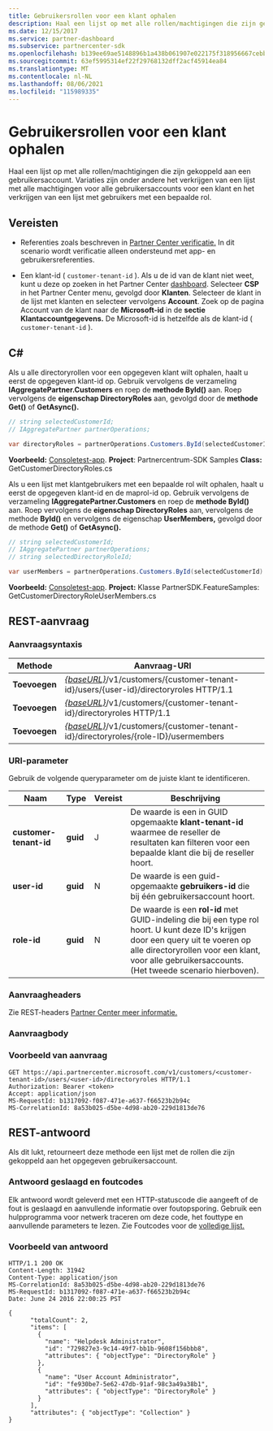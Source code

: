 ```yaml
---
title: Gebruikersrollen voor een klant ophalen
description: Haal een lijst op met alle rollen/machtigingen die zijn gekoppeld aan een gebruikersaccount. Variaties zijn onder andere het verkrijgen van een lijst met alle machtigingen voor alle gebruikersaccounts voor een klant en het verkrijgen van een lijst met gebruikers met een bepaalde rol.
ms.date: 12/15/2017
ms.service: partner-dashboard
ms.subservice: partnercenter-sdk
ms.openlocfilehash: b139ee69ae5148896b1a438b061907e022175f318956667cebb91ead15b863f6
ms.sourcegitcommit: 63ef5995314ef22f29768132dff2acf45914ea84
ms.translationtype: MT
ms.contentlocale: nl-NL
ms.lasthandoff: 08/06/2021
ms.locfileid: "115989335"
---
```

# <a name="get-user-roles-for-a-customer"></a>Gebruikersrollen voor een klant ophalen

Haal een lijst op met alle rollen/machtigingen die zijn gekoppeld aan een gebruikersaccount. Variaties zijn onder andere het verkrijgen van een lijst met alle machtigingen voor alle gebruikersaccounts voor een klant en het verkrijgen van een lijst met gebruikers met een bepaalde rol.

## <a name="prerequisites"></a>Vereisten

- Referenties zoals beschreven in [Partner Center verificatie.](partner-center-authentication.md) In dit scenario wordt verificatie alleen ondersteund met app- en gebruikersreferenties.

- Een klant-id ( `customer-tenant-id` ). Als u de id van de klant niet weet, kunt u deze op zoeken in het Partner Center [dashboard](https://partner.microsoft.com/dashboard). Selecteer **CSP** in het Partner Center menu, gevolgd door **Klanten**. Selecteer de klant in de lijst met klanten en selecteer vervolgens **Account**. Zoek op de pagina Account van de klant naar de **Microsoft-id** in de **sectie Klantaccountgegevens.** De Microsoft-id is hetzelfde als de klant-id ( `customer-tenant-id` ).

## <a name="c"></a>C\#

Als u alle directoryrollen voor een opgegeven klant wilt ophalen, haalt u eerst de opgegeven klant-id op. Gebruik vervolgens de verzameling **IAggregatePartner.Customers** en roep de **methode ById()** aan. Roep vervolgens de **eigenschap DirectoryRoles** aan, gevolgd door de **methode Get()** of **GetAsync().**

``` csharp
// string selectedCustomerId;
// IAggregatePartner partnerOperations;

var directoryRoles = partnerOperations.Customers.ById(selectedCustomerId).DirectoryRoles.Get();
```

**Voorbeeld:** [Consoletest-app](console-test-app.md). **Project**: Partnercentrum-SDK Samples **Class:** GetCustomerDirectoryRoles.cs

Als u een lijst met klantgebruikers met een bepaalde rol wilt ophalen, haalt u eerst de opgegeven klant-id en de maprol-id op. Gebruik vervolgens de verzameling **IAggregatePartner.Customers** en roep de **methode ById()** aan. Roep vervolgens de **eigenschap DirectoryRoles** aan, vervolgens de methode **ById()** en vervolgens de eigenschap **UserMembers,** gevolgd door de methode **Get()** of **GetAsync().**

``` csharp
// string selectedCustomerId;
// IAggregatePartner partnerOperations;
// string selectedDirectoryRoleId;

var userMembers = partnerOperations.Customers.ById(selectedCustomerId).DirectoryRoles.ById(selectedDirectoryRoleId).UserMembers.Get();
```

**Voorbeeld:** [Consoletest-app](console-test-app.md). **Project:** Klasse PartnerSDK.FeatureSamples: GetCustomerDirectoryRoleUserMembers.cs 

## <a name="rest-request"></a>REST-aanvraag

### <a name="request-syntax"></a>Aanvraagsyntaxis

| Methode  | Aanvraag-URI                                                                                                           |
|---------|-----------------------------------------------------------------------------------------------------------------------|
| **Toevoegen** | [*{baseURL}*](partner-center-rest-urls.md)/v1/customers/{customer-tenant-id}/users/{user-id}/directoryroles HTTP/1.1 |
| **Toevoegen** | [*{baseURL}*](partner-center-rest-urls.md)/v1/customers/{customer-tenant-id}/directoryroles HTTP/1.1                 |
| **Toevoegen** | [*{baseURL}*](partner-center-rest-urls.md)/v1/customers/{customer-tenant-id}/directoryroles/{role-ID}/usermembers    |

### <a name="uri-parameter"></a>URI-parameter

Gebruik de volgende queryparameter om de juiste klant te identificeren.

| Naam                   | Type     | Vereist | Beschrijving                                                                                                                                                                                                 |
|------------------------|----------|----------|-------------------------------------------------------------------------------------------------------------------------------------------------------------------------------------------------------------|
| **customer-tenant-id** | **guid** | J        | De waarde is een in GUID opgemaakte **klant-tenant-id** waarmee de reseller de resultaten kan filteren voor een bepaalde klant die bij de reseller hoort.                                                      |
| **user-id**            | **guid** | N        | De waarde is een guid-opgemaakte **gebruikers-id** die bij één gebruikersaccount hoort.                                                                                                                            |
| **role-id**            | **guid** | N        | De waarde is een **rol-id** met GUID-indeling die bij een type rol hoort. U kunt deze ID's krijgen door een query uit te voeren op alle directoryrollen voor een klant, voor alle gebruikersaccounts. (Het tweede scenario hierboven). |

### <a name="request-headers"></a>Aanvraagheaders

Zie REST-headers [Partner Center meer informatie.](headers.md)

### <a name="request-body"></a>Aanvraagbody

### <a name="request-example"></a>Voorbeeld van aanvraag

```http
GET https://api.partnercenter.microsoft.com/v1/customers/<customer-tenant-id>/users/<user-id>/directoryroles HTTP/1.1
Authorization: Bearer <token>
Accept: application/json
MS-RequestId: b1317092-f087-471e-a637-f66523b2b94c
MS-CorrelationId: 8a53b025-d5be-4d98-ab20-229d1813de76
```

## <a name="rest-response"></a>REST-antwoord

Als dit lukt, retourneert deze methode een lijst met de rollen die zijn gekoppeld aan het opgegeven gebruikersaccount.

### <a name="response-success-and-error-codes"></a>Antwoord geslaagd en foutcodes

Elk antwoord wordt geleverd met een HTTP-statuscode die aangeeft of de fout is geslaagd en aanvullende informatie over foutopsporing. Gebruik een hulpprogramma voor netwerk traceren om deze code, het fouttype en aanvullende parameters te lezen. Zie Foutcodes voor de [volledige lijst.](error-codes.md)

### <a name="response-example"></a>Voorbeeld van antwoord

```http
HTTP/1.1 200 OK
Content-Length: 31942
Content-Type: application/json
MS-CorrelationId: 8a53b025-d5be-4d98-ab20-229d1813de76
MS-RequestId: b1317092-f087-471e-a637-f66523b2b94c
Date: June 24 2016 22:00:25 PST

{
      "totalCount": 2,
      "items": [
        {
          "name": "Helpdesk Administrator",
          "id": "729827e3-9c14-49f7-bb1b-9608f156bbb8",
          "attributes": { "objectType": "DirectoryRole" }
        },
        {
          "name": "User Account Administrator",
          "id": "fe930be7-5e62-47db-91af-98c3a49a38b1",
          "attributes": { "objectType": "DirectoryRole" }
        }
      ],
      "attributes": { "objectType": "Collection" }
}
```
